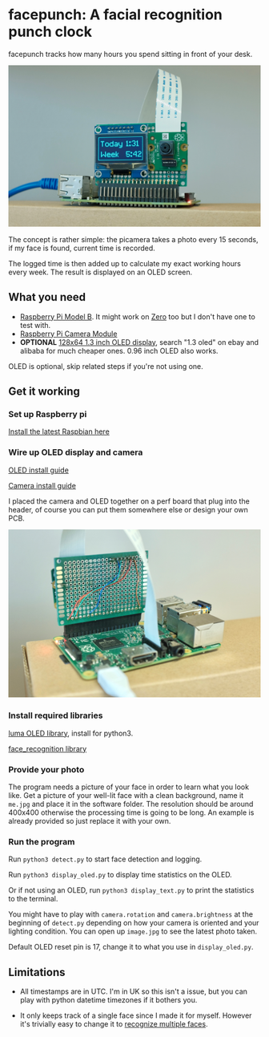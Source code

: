 # facepunch: A facial recognition punch clock

facepunch tracks how many hours you spend sitting in front of your desk.

![Alt text](resources/front.jpg)

The concept is rather simple: the picamera takes a photo every 15 seconds, if my face is found, current time is recorded.

The logged time is then added up to calculate my exact working hours every week. The result is displayed on an OLED screen.

## What you need

* [Raspberry Pi Model B](https://www.raspberrypi.org/products/raspberry-pi-3-model-b/). It might work on [Zero](https://www.raspberrypi.org/products/raspberry-pi-zero-w/) too but I don't have one to test with.
* [Raspberry Pi Camera Module](https://www.raspberrypi.org/products/camera-module-v2/)
* **OPTIONAL** [128x64 1.3 inch OLED display](https://www.adafruit.com/product/938), search "1.3 oled" on ebay and alibaba for much cheaper ones. 0.96 inch OLED also works.

OLED is optional, skip related steps if you're not using one.

## Get it working

### Set up Raspberry pi

[Install the latest Raspbian here](https://www.raspberrypi.org/documentation/installation/installing-images/)

### Wire up OLED display and camera

[OLED install guide](https://learn.adafruit.com/ssd1306-oled-displays-with-raspberry-pi-and-beaglebone-black/wiring)

[Camera install guide](https://projects.raspberrypi.org/en/projects/getting-started-with-picamera)

I placed the camera and OLED together on a perf board that plug into the header, of course you can put them somewhere else or design your own PCB.

![Alt text](resources/back.jpg)

### Install required libraries

[luma OLED library](https://luma-oled.readthedocs.io/en/latest/install.html), install for python3.

[face_recognition library](https://gist.github.com/ageitgey/1ac8dbe8572f3f533df6269dab35df65)

### Provide your photo

The program needs a picture of your face in order to learn what you look like. Get a picture of your well-lit face with a clean background, name it `me.jpg` and place it in the software folder. The resolution should be around 400x400 otherwise the processing time is going to be long. An example is already provided so just replace it with your own.

### Run the program

Run `python3 detect.py` to start face detection and logging.

Run `python3 display_oled.py` to display time statistics on the OLED.

Or if not using an OLED, run `python3 display_text.py` to print the statistics to the terminal.

You might have to play with `camera.rotation` and `camera.brightness` at the beginning of `detect.py` depending on how your camera is oriented and your lighting condition. You can open up `image.jpg` to see the latest photo taken.

Default OLED reset pin is 17, change it to what you use in `display_oled.py`.

## Limitations

* All timestamps are in UTC. I'm in UK so this isn't a issue, but you can play with python datetime timezones if it bothers you.

* It only keeps track of a single face since I made it for myself. However it's trivially easy to change it to [recognize multiple faces](https://github.com/ageitgey/face_recognition/blob/master/examples/recognize_faces_in_pictures.py).
